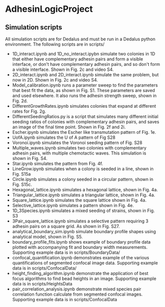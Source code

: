 # AdhesinLogicProject

## Simulation scripts 
All simulation scripts are for Dedalus and must be run in a Dedalus python environment. The following scripts are in scripts/
* 1D_interact.ipynb and 1D_no_interact.ipybn simulate two colonies in 1D that either have complementary adhesin pairs and form a visible interface, or don't have complementary adhesin pairs, and so don't form a visible interface. Shown in Fig. 2c and video S4.
* 2D_interact.ipynb and 2D_interact.ipynb simulate the same problem, but now in 2D. Shown in Fig. 2c and video S4.
* Model_calibration.ipynb runs a parameter sweep to find the parameters that best fit the data, as shown in Fig. S1. These parameters are saved and used elsewhere. It also runs the adhesin strength sweep, shown in Fig. 2d.
* DifferentGrowthRates.ipynb simulates colonies that expand at different rates for Fig. 2g. 
* DifferentSeedingRatios.py is a script that simulates many different initial seeding ratios of colonies with complementary adhesin pairs, and saves an image of the final time point. Shown in Fig. 2f and 2i.
* Escher.ipynb simulates the Escher like transmutation pattern of Fig. 1e.
* UofA.ipynb simulates the U of A pattern of Fig S28
* Voronoi.ipynb simulates the Voronoi seeding pattern of Fig. S28
* Multiple_waves.ipynb simulates two colonies with complementary adhesin pairs, with multiple chemotactic waves. This simulation is shown in Fig. S4.
* Star.ipynb simulates the pattern from Fig. 4f.
* LineGrow.ipynb simulates when a colony is seeded in a line, shown in Fig. S15a
* Circle.ipynb simulates a colony seeded in a circular pattern, shown in Fig. S15c.
* Hexagonal_lattice.ipynb simulates a hexagonal lattice, shown in Fig. 4a.
* Triangular_lattice.ipynb simulates a triangular lattice, shown in Fig. 4a.
* Square_lattice.ipynb simulates the square lattice shown in Fig. 4a.
* Selective_lattice.ipynb simulates a pattern shown in Fig. 4e.
* 1D_3Species.ipynb simulates a mixed seeding of strains, shown in Fig. S3
* 3Pair_square_lattice.ipynb simulates a selective pattern requiring 3 adhesin pairs on a square grid. As shown in Fig. S27.
* analytical_boundary_sim.ipynb simulate boundary profile shapes using analytical model, shown in Fig. S5.
* boundary_profile_fits.ipynb shows example of boundary profile data plotted with accompanying fit and boundary width measurements. Supporting example data is in scripts/BoundaryData/
* confocal_quantification.ipynb demonstrates example of the various quantifications of segmented confocal image data. Supporting example data is in scripts/ConfocalData/
* height_finding_algorithm.ipynb demonstrate the application of best focus algorithms to find bead heights in an image. Supporting example data is in scripts/HeightsData
* pair_correlation_analysis.ipynb demonstrate mixed species pair correlation function calculate from segmented confocal images. Supporting example data is in scripts/ConfocalData
